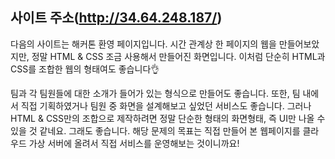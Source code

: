 ## 사이트 주소(http://34.64.248.187/)
다음의 사이트는 해커톤 환영 페이지입니다. 시간 관계상 한 페이지의 웹을 만들어보았지만, 정말 HTML & CSS 조금 사용해서 만들어진 화면입니다. 이처럼 단순히 HTML과 CSS를 조합한 웹의 형태여도 좋습니다👌

팀과 각 팀원들에 대한 소개가 들어가 있는 형식으로 만들어도 좋습니다. 또한, 팀 내에서 직접 기획하였거나 팀원 중 화면을 설계해보고 싶었던 서비스도 좋습니다. 그러나 HTML & CSS만의 조합으로 제작하려면 정말 단순한 형태의 화면형태, 즉 UI만 나올 수 있을 것 같네요. 그래도 좋습니다. 해당 문제의 목표는 직접 만들어 본 웹페이지를 클라우드 가상 서버에 올려서 직접 서비스를 운영해보는 것이니까요!
